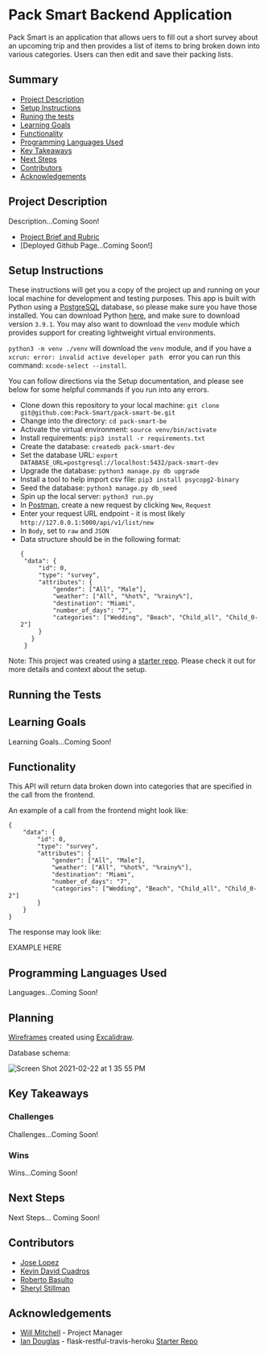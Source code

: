 # Pack Smart Backend Application

Pack Smart is an application that allows uers to fill out a short survey about an upcoming trip and then provides a list of items to bring broken down into various categories. Users can then edit and save their packing lists.

## Summary

  - [Project Description](#project-description)
  - [Setup Instructions](#setup-instructions)
  - [Runing the tests](#running-the-tests)
  - [Learning Goals](#learning-goals)
  - [Functionality](#functionality)
  - [Programming Languages Used](#programming-languages-used)
  - [Key Takeaways](#key-takeaways)
  - [Next Steps](#next-steps)
  - [Contributors](#contributors)
  - [Acknowledgements](#acknowledgements)


## Project Description

Description...Coming Soon!

- [Project Brief and Rubric](https://mod4.turing.io/projects/capstone.html)
- [Deployed Github Page...Coming Soon!]

## Setup Instructions

These instructions will get you a copy of the project up and running on your local machine for development and testing purposes. This app is built with Python using a [PostgreSQL](https://www.postgresql.org/) database, so please make sure you have those installed. You can download Python [here](https://www.python.org/downloads/), and make sure to download version `3.9.1`. You may also want to download the `venv` module which provides support for creating lightweight virtual environments.

`python3 -m venv ./venv` will download the `venv` module, and if you have a `xcrun: error: invalid active developer path ` error you can run this command: `xcode-select --install`.

You can follow directions via the Setup documentation, and please see below for some helpful commands if you run into any errors.

* Clone down this repository to your local machine: `git clone git@github.com:Pack-Smart/pack-smart-be.git`
* Change into the directory: `cd pack-smart-be`
* Activate the virtual environment: `source venv/bin/activate`
* Install requirements: `pip3 install -r requirements.txt`
* Create the database: `createdb pack-smart-dev`
* Set the database URL: `export DATABASE_URL=postgresql://localhost:5432/pack-smart-dev`
* Upgrade the database: `python3 manage.py db upgrade`
* Install a tool to help import csv file: `pip3 install psycopg2-binary`
* Seed the database: `python3 manage.py db_seed`
* Spin up the local server: `python3 run.py`
* In [Postman](https://www.postman.com/), create a new request by clicking `New`, `Request`
* Enter your request URL endpoint - it is most likely `http://127.0.0.1:5000/api/v1/list/new`
* In `Body`, set to `raw` and `JSON`
* Data structure should be in the following format:
   ```
   {
    "data": {
        "id": 0,
        "type": "survey",
        "attributes": {
            "gender": ["All", "Male"],
            "weather": ["All", "%hot%", "%rainy%"],
            "destination": "Miami",
            "number_of_days": "7",
            "categories": ["Wedding", "Beach", "Child_all", "Child_0-2"]
        }
      }
    }   
    ```

Note: This project was created using a [starter repo](https://github.com/iandouglas/flask-restful-travis-heroku). Please check it out for more details and context about the setup.

## Running the Tests

## Learning Goals

Learning Goals...Coming Soon!

## Functionality

This API will return data broken down into categories that are specified in the call from the frontend.

An example of a call from the frontend might look like:

```
{
    "data": {
        "id": 0,
        "type": "survey",
        "attributes": {
            "gender": ["All", "Male"],
            "weather": ["All", "%hot%", "%rainy%"],
            "destination": "Miami",
            "number_of_days": "7",
            "categories": ["Wedding", "Beach", "Child_all", "Child_0-2"]
        }
    }
}
```

The response may look like:

EXAMPLE HERE

## Programming Languages Used

Languages...Coming Soon!

## Planning

[Wireframes](https://excalidraw.com/#room=8aef215904a24ca203cf,zHjBq8xtMaifCnF07wP2jQ) created using [Excalidraw](https://excalidraw.com/).

Database schema:

![Screen Shot 2021-02-22 at 1 35 55 PM](https://user-images.githubusercontent.com/7945439/108887035-f176c800-75c6-11eb-8393-0f42e943e35a.png)

## Key Takeaways

### Challenges

Challenges...Coming Soon!

### Wins

Wins...Coming Soon!

## Next Steps

Next Steps... Coming Soon!


## Contributors

* [Jose Lopez](https://github.com/JoseLopez235)
* [Kevin David Cuadros](https://github.com/kevxo)
* [Roberto Basulto](https://github.com/Eternal-Flame085)
* [Sheryl Stillman](https://github.com/stillsheryl)

## Acknowledgements

* [Will Mitchell](https://github.com/wvmitchell) - Project Manager
* [Ian Douglas](https://github.com/iandouglas) - flask-restful-travis-heroku [Starter Repo](https://github.com/iandouglas/flask-restful-travis-heroku)
